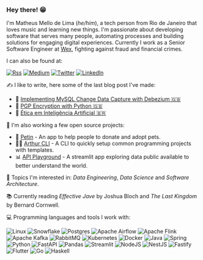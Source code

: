 ### Hey there! 😁 

I'm Matheus Mello de Lima (_he/him_), a tech person from Rio de Janeiro that loves music and learning new things. I'm passionate about developing software that serves many people, automating processes and building solutions for engaging digital experiences. Currently I work as a Senior Software Engineer at [Wex](https://www.wexinc.com/), fighting against fraud and financial crimes.

I can also be found at:

[![Rss](https://img.shields.io/badge/rss-F88900?style=for-the-badge&logo=rss&logoColor=white&label=mellomaths.com)](https://mellomaths.com)
[![Medium](https://img.shields.io/badge/Medium-12100E?style=for-the-badge&logo=medium&logoColor=white)](https://medium.com/@mellomaths)
[![Twitter](https://img.shields.io/badge/X-%23000000.svg?style=for-the-badge&logo=X&logoColor=white)](https://x.com/mellomaths)
[![LinkedIn](https://img.shields.io/badge/linkedin-%230077B5.svg?style=for-the-badge&logo=linkedin&logoColor=white)](https://www.linkedin.com/in/mellomaths)

✍️ I like to write, here some of the last blog post I've made:

- 💽 [Implementing MySQL Change Data Capture with Debezium 🇬🇧](https://medium.com/@mellomaths/implementing-mysql-change-data-capture-with-debezium-b4f1dee63fb9)
- 🐍 [PGP Encryption with Python 🇬🇧](https://medium.com/@mellomaths/pgp-encryption-with-python-d778c9fe1fd9)
- 🤖 [Ética em Inteligência Artificial 🇧🇷](https://medium.com/@mellomaths/%C3%A9tica-em-intelig%C3%AAncia-artificial-bd6e86402efe)

 👷 I'm also working a few open source projects:
 
- 🐶 [Petin](https://github.com/mellomaths/petin) - An app to help people to donate and adopt pets.
- 👩‍💻 [Arthur CLI](https://github.com/mellomaths/arthur-cli) - A CLI to quickly setup common programming projects with templates.
- 📊 [API Playground](https://github.com/mellomaths/api-playground) - A streamlit app exploring data public available to better understand the world.

🚀 Topics I'm interested in: _Data Engineering_, _Data Science_ and _Software Architecture_.

📚 Currently reading _Effective Jave_ by Joshua Bloch and _The Last Kingdom_ by Bernard Cornwell.

💻 Programming languages and tools I work with:

![Linux](https://img.shields.io/badge/Linux-FCC624?style=for-the-badge&logo=linux&logoColor=black)
![Snowflake](https://img.shields.io/badge/snowflake-%2329B5E8.svg?style=for-the-badge&logo=snowflake&logoColor=white)
![Postgres](https://img.shields.io/badge/postgres-%23316192.svg?style=for-the-badge&logo=postgresql&logoColor=white)
![Apache Airflow](https://img.shields.io/badge/Apache%20Airflow-017CEE?style=for-the-badge&logo=Apache%20Airflow&logoColor=white)
![Apache Flink](https://img.shields.io/badge/Apache%20Flink-E6526F?style=for-the-badge&logo=Apache%20Flink&logoColor=white)
![Apache Kafka](https://img.shields.io/badge/Apache%20Kafka-000?style=for-the-badge&logo=apachekafka)
![RabbitMQ](https://img.shields.io/badge/Rabbitmq-FF6600?style=for-the-badge&logo=rabbitmq&logoColor=white)
![Kubernetes](https://img.shields.io/badge/kubernetes-%23326ce5.svg?style=for-the-badge&logo=kubernetes&logoColor=white)
![Docker](https://img.shields.io/badge/docker-%230db7ed.svg?style=for-the-badge&logo=docker&logoColor=white)
![Java](https://img.shields.io/badge/java-%23ED8B00.svg?style=for-the-badge&logo=openjdk&logoColor=white)
![Spring](https://img.shields.io/badge/spring-%236DB33F.svg?style=for-the-badge&logo=spring&logoColor=white)
![Python](https://img.shields.io/badge/python-3670A0?style=for-the-badge&logo=python&logoColor=ffdd54)
![FastAPI](https://img.shields.io/badge/FastAPI-005571?style=for-the-badge&logo=fastapi)
![Pandas](https://img.shields.io/badge/pandas-%23150458.svg?style=for-the-badge&logo=pandas&logoColor=white)
![Streamlit](https://img.shields.io/badge/Streamlit-%23FE4B4B.svg?style=for-the-badge&logo=streamlit&logoColor=white)
![NodeJS](https://img.shields.io/badge/node.js-6DA55F?style=for-the-badge&logo=node.js&logoColor=white)
![NestJS](https://img.shields.io/badge/nestjs-%23E0234E.svg?style=for-the-badge&logo=nestjs&logoColor=white)
![Fastify](https://img.shields.io/badge/fastify-%23000000.svg?style=for-the-badge&logo=fastify&logoColor=white)
![Flutter](https://img.shields.io/badge/Flutter-%2302569B.svg?style=for-the-badge&logo=Flutter&logoColor=white)
![Go](https://img.shields.io/badge/go-%2300ADD8.svg?style=for-the-badge&logo=go&logoColor=white)
![Haskell](https://img.shields.io/badge/Haskell-5e5086?style=for-the-badge&logo=haskell&logoColor=white)

